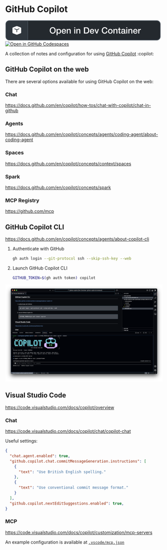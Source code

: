 # GitHub Copilot

[![Open in Dev Container](https://raw.githubusercontent.com/ministryofjustice/.devcontainer/refs/heads/main/contrib/badge.svg)](https://vscode.dev/redirect?url=vscode://ms-vscode-remote.remote-containers/cloneInVolume?url=https://github.com/jacobwoffenden/github-copilot) [![Open in GitHub Codespaces](https://github.com/codespaces/badge.svg)](https://codespaces.new/jacobwoffenden/github-copilot)

A collection of notes and configuration for using [GitHub Copilot](https://github.com/features/copilot) :copilot:

## GitHub Copilot on the web

There are several options available for using GitHub Copilot on the web:

### Chat

https://docs.github.com/en/copilot/how-tos/chat-with-copilot/chat-in-github

### Agents

https://docs.github.com/en/copilot/concepts/agents/coding-agent/about-coding-agent

### Spaces

https://docs.github.com/en/copilot/concepts/context/spaces

### Spark

https://docs.github.com/en/copilot/concepts/spark

### MCP Registry

https://github.com/mcp

## GitHub Copilot CLI

https://docs.github.com/en/copilot/concepts/agents/about-copilot-cli

1. Authenticate with GitHub

    ```bash
    gh auth login --git-protocol ssh --skip-ssh-key --web
    ```

1. Launch GitHub Copilot CLI

    ```bash
    GITHUB_TOKEN=$(gh auth token) copilot
    ```

![Screenshot of GitHub Copilot CLI interface showing the interactive terminal with command suggestions and completions](contrib/img/copilot-cli.png)

## Visual Studio Code

https://code.visualstudio.com/docs/copilot/overview

### Chat

https://code.visualstudio.com/docs/copilot/chat/copilot-chat

Useful settings:

```json
{
  "chat.agent.enabled": true,
  "github.copilot.chat.commitMessageGeneration.instructions": [
    {
      "text": "Use British English spelling."
    },
    {
      "text": "Use conventional commit message format."
    }
  ],
  "github.copilot.nextEditSuggestions.enabled": true,
}
```

### MCP

https://code.visualstudio.com/docs/copilot/customization/mcp-servers

An example configuration is available at [`.vscode/mcp.json`](.vscode/mcp.json)
